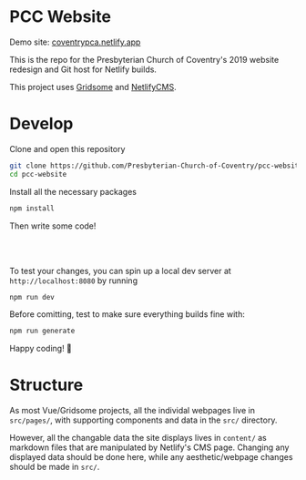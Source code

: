 # PCC Website

Demo site: [coventrypca.netlify.app](https://coventrypca.netlify.app/)

This is the repo for the Presbyterian Church of Coventry's 2019 website redesign and Git host for Netlify builds.

This project uses [Gridsome](https://gridsome.org) and [NetlifyCMS](https://netlifycms.com).

# Develop

Clone and open this repository

```sh
git clone https://github.com/Presbyterian-Church-of-Coventry/pcc-website.git
cd pcc-website
```

Install all the necessary packages 

```sh
npm install
```

Then write some code!

<br/>
<br/>

To test your changes, you can spin up a local dev server at `http://localhost:8080` by running

```sh
npm run dev
```

Before comitting, test to make sure everything builds fine with:

```sh
npm run generate
```

Happy coding! 🎉

# Structure

As most Vue/Gridsome projects, all the individal webpages live in `src/pages/`, with supporting components and data in the `src/` directory.

However, all the changable data the site displays lives in `content/` as markdown files that are manipulated by Netlify's CMS page. Changing any displayed data should be done here, while any aesthetic/webpage changes should be made in `src/`.
